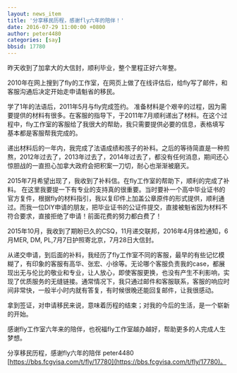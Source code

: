 ```yaml
---
layout: news_item
title: '分享移民历程，感谢fly六年的陪伴！'
date: 2016-07-29 11:00:00 +0800
author: peter4480
categories: [say]
bbsid: 17780
---
```


昨天收到了加拿大的大信封，顺利毕业，整个里程正好六年整。

2010年在网上搜到了fly的工作室，在网页上做了在线评估后，给fly写了邮件，和客服沟通后决定开始走申请魁省的移民。 

学了1年的法语后，2011年5月与fly完成签约。 准备材料是个艰辛的过程，因为需要提供的材料有很多。在客服的指导下，于2011年7月顺利递出了材料。在这个过程中，fly工作室的客服给了我很大的帮助，我只需要提供必要的信息，表格填写基本都是客服帮我完成的。 

递出材料后的一年内，我完成了法语成绩和孩子的补料。之后的等待简直是一种煎熬，2012年过去了，2013年过去了，2014年过去了，都没有任何消息，期间还心惊胆战的一直担心加拿大政府会把积案一刀切，耐心也渐渐被磨灭。 

2015年7月希望出现了，我收到了补料信。在fly工作室的帮助下，顺利的完成了补料。 在这里我要提一下有专业的支持真的很重要。当时要补一个高中毕业证书的官方复件，根据fly的材料指引，我以复印件上加盖公章原件的形式提供，顺利通过。而我一位DIY申请的朋友，把毕业证书的公证件提交，直接被魁省因为材料不符合要求，直接拒绝了申请！前面花费的努力都白费了！

2015年10月，我收到了期盼已久的CSQ，11月递交联邦，2016年4月体检通知，6月MER, DM, PL,7月7日护照寄北京，7月28日大信封。

从递交申请，到后面的补料，我经历了fly工作室不同的客服，最早的有些记忆模糊了，有印象的客服有高华、张宏、小徐等。无论哪个客服负责我的case，都展现出无与伦比的敬业和专业，让人放心，即使客服更换，也没有产生不利影响，实现了优质服务的无缝链接。通常情况下，我只通过邮件和客服联系，客服的响应时间非常快，一般半小时内就有答复，有时候很晚还能回复邮件，让我很感动。

拿到签证，对申请移民来说，意味着历程的结束；对我的今后的生活，是一个崭新的开始。

感谢fly工作室六年来的陪伴，也祝福fly工作室越办越好，帮助更多的人完成人生梦想。

分享移民历程，感谢fly六年的陪伴 peter4480 [https://bbs.fcgvisa.com/t/fly/17780](https://bbs.fcgvisa.com/t/fly/17780)。